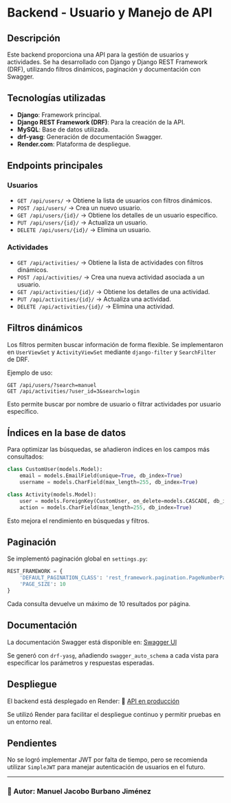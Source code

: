 # Backend - Usuario y Manejo de API

## Descripción
Este backend proporciona una API para la gestión de usuarios y actividades. Se ha desarrollado con Django y Django REST Framework (DRF), utilizando filtros dinámicos, paginación y documentación con Swagger.

## Tecnologías utilizadas
- **Django**: Framework principal.
- **Django REST Framework (DRF)**: Para la creación de la API.
- **MySQL**: Base de datos utilizada.
- **drf-yasg**: Generación de documentación Swagger.
- **Render.com**: Plataforma de despliegue.

## Endpoints principales

### Usuarios
- `GET /api/users/` → Obtiene la lista de usuarios con filtros dinámicos.
- `POST /api/users/` → Crea un nuevo usuario.
- `GET /api/users/{id}/` → Obtiene los detalles de un usuario específico.
- `PUT /api/users/{id}/` → Actualiza un usuario.
- `DELETE /api/users/{id}/` → Elimina un usuario.

### Actividades
- `GET /api/activities/` → Obtiene la lista de actividades con filtros dinámicos.
- `POST /api/activities/` → Crea una nueva actividad asociada a un usuario.
- `GET /api/activities/{id}/` → Obtiene los detalles de una actividad.
- `PUT /api/activities/{id}/` → Actualiza una actividad.
- `DELETE /api/activities/{id}/` → Elimina una actividad.

## Filtros dinámicos
Los filtros permiten buscar información de forma flexible. Se implementaron en `UserViewSet` y `ActivityViewSet` mediante `django-filter` y `SearchFilter` de DRF.

Ejemplo de uso:
```
GET /api/users/?search=manuel
GET /api/activities/?user_id=3&search=login
```
Esto permite buscar por nombre de usuario o filtrar actividades por usuario específico.

## Índices en la base de datos
Para optimizar las búsquedas, se añadieron índices en los campos más consultados:
```python
class CustomUser(models.Model):
    email = models.EmailField(unique=True, db_index=True)
    username = models.CharField(max_length=255, db_index=True)
```
```python
class Activity(models.Model):
    user = models.ForeignKey(CustomUser, on_delete=models.CASCADE, db_index=True)
    action = models.CharField(max_length=255, db_index=True)
```
Esto mejora el rendimiento en búsquedas y filtros.

## Paginación
Se implementó paginación global en `settings.py`:
```python
REST_FRAMEWORK = {
    'DEFAULT_PAGINATION_CLASS': 'rest_framework.pagination.PageNumberPagination',
    'PAGE_SIZE': 10
}
```
Cada consulta devuelve un máximo de 10 resultados por página.

## Documentación
La documentación Swagger está disponible en:
[Swagger UI](https://prueba-tecnica-backend-492t.onrender.com/swagger/)

Se generó con `drf-yasg`, añadiendo `swagger_auto_schema` a cada vista para especificar los parámetros y respuestas esperadas.

## Despliegue
El backend está desplegado en Render:
🔗 [API en producción](https://prueba-tecnica-backend-492t.onrender.com)

Se utilizó Render para facilitar el despliegue continuo y permitir pruebas en un entorno real.

## Pendientes
No se logró implementar JWT por falta de tiempo, pero se recomienda utilizar `SimpleJWT` para manejar autenticación de usuarios en el futuro.

---
### 📌 Autor: **Manuel Jacobo Burbano Jiménez**


